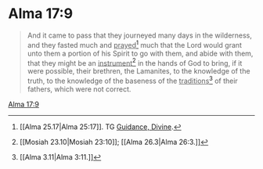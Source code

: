 # Alma 17:9

> And it came to pass that they journeyed many days in the wilderness, and they fasted much and <u>prayed</u>[^a] much that the Lord would grant unto them a portion of his Spirit to go with them, and abide with them, that they might be an <u>instrument</u>[^b] in the hands of God to bring, if it were possible, their brethren, the Lamanites, to the knowledge of the truth, to the knowledge of the baseness of the <u>traditions</u>[^c] of their fathers, which were not correct.

[Alma 17:9](https://www.churchofjesuschrist.org/study/scriptures/bofm/alma/17?lang=eng&id=p9#p9)


[^a]: [[Alma 25.17|Alma 25:17]]. TG [Guidance, Divine](https://www.churchofjesuschrist.org/study/scriptures/tg/guidance-divine?lang=eng).
[^b]: [[Mosiah 23.10|Mosiah 23:10]]; [[Alma 26.3|Alma 26:3.]]
[^c]: [[Alma 3.11|Alma 3:11.]]
